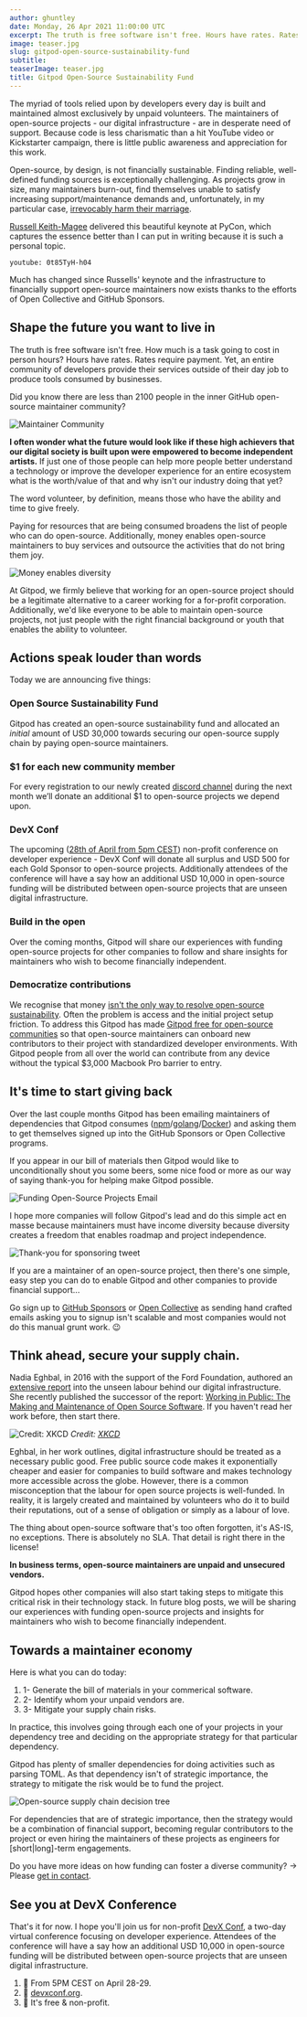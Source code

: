 ```yaml
---
author: ghuntley
date: Monday, 26 Apr 2021 11:00:00 UTC
excerpt: The truth is free software isn't free. Hours have rates. Rates require payment. What if the high achievers that our digital society is built upon were empowered to become independent artists?
image: teaser.jpg
slug: gitpod-open-source-sustainability-fund
subtitle:
teaserImage: teaser.jpg
title: Gitpod Open-Source Sustainability Fund
---
```


<script context="module">
  export const prerender = true;
</script>

The myriad of tools relied upon by developers every day is built and maintained almost exclusively by unpaid volunteers. The maintainers of open-source projects - our digital infrastructure - are in desperate need of support. Because code is less charismatic than a hit YouTube video or Kickstarter campaign, there is little public awareness and appreciation for this work.

Open-source, by design, is not financially sustainable. Finding reliable, well-defined funding sources is exceptionally challenging. As projects grow in size, many maintainers burn-out, find themselves unable to satisfy increasing support/maintenance demands and, unfortunately, in my particular case, <a href="https://ghuntley.com/a-new-chapter">irrevocably harm their marriage</a>.

<a href="https://twitter.com/freakboy3742">Russell Keith-Magee</a> delivered this beautiful keynote at PyCon, which captures the essence better than I can put in writing because it is such a personal topic.

`youtube: 0t85TyH-h04`

Much has changed since Russells' keynote and the infrastructure to financially support open-source maintainers now exists thanks to the efforts of Open Collective and GitHub Sponsors.

## Shape the future you want to live in

The truth is free software isn't free. How much is a task going to cost in person hours? Hours have rates. Rates require payment. Yet, an entire community of developers provide their services outside of their day job to produce tools consumed by businesses.

Did you know there are less than 2100 people in the inner GitHub open-source maintainer community?

![Maintainer Community](../../../static/images/blog/gitpod-open-source-sustainability-fund/maintainer-community.png)

**I often wonder what the future would look like if these high achievers that our digital society is built upon were empowered to become independent artists.** If just one of those people can help more people better understand a technology or improve the developer experience for an entire ecosystem what is the worth/value of that and why isn't our industry doing that yet?

The word volunteer, by definition, means those who have the ability and time to give freely.

Paying for resources that are being consumed broadens the list of people who can do open-source. Additionally, money enables open-source maintainers to buy services and outsource the activities that do not bring them joy.

![Money enables diversity](../../../static/images/blog/gitpod-open-source-sustainability-fund/teaser.jpg)

At Gitpod, we firmly believe that working for an open-source project should be a legitimate alternative to a career working for a for-profit corporation. Additionally, we'd like everyone to be able to maintain open-source projects, not just people with the right financial background or youth that enables the ability to volunteer.

## Actions speak louder than words

Today we are announcing five things:

<h3 class="h4">Open Source Sustainability Fund</h3>

Gitpod has created an open-source sustainability fund and allocated an _initial_ amount of USD 30,000 towards securing our open-source supply chain by paying open-source maintainers.

<h3 class="h4">$1 for each new community member</h3>

For every registration to our newly created <a href="https://www.gitpod.io/chat">discord channel</a> during the next month we’ll donate an additional $1 to open-source projects we depend upon.

<h3 class="h4">DevX Conf</h3>

The upcoming (<a href="https://devxconf.org/">28th of April from 5pm CEST</a>) non-profit conference on developer experience - DevX Conf will donate all surplus and USD 500 for each Gold Sponsor to open-source projects. Additionally attendees of the conference will have a say how an additional USD 10,000 in open-source funding will be distributed between open-source projects that are unseen digital infrastructure.

<h3 class="h4">Build in the open</h3>

Over the coming months, Gitpod will share our experiences with funding open-source projects for other companies to follow and share insights for maintainers who wish to become financially independent.

<h3 class="h4">Democratize contributions</h3>

We recognise that money <a class="no-nowrap" href="https://www.youtube.com/watch?v=Mm_RuObpeGo">isn't the only way to resolve open-source sustainability</a>. Often the problem is access and the initial project setup friction. To address this Gitpod has made <a href="/docs/professional-open-source">Gitpod free for open-source communities</a> so that open-source maintainers can onboard new contributors to their project with standardized developer environments. With Gitpod people from all over the world can contribute from any device without the typical $3,000 Macbook Pro barrier to entry.

## It's time to start giving back

Over the last couple months Gitpod has been emailing maintainers of dependencies that Gitpod consumes (<a href="https://github.com/gitpod-io/gitpod/blob/main/License.third-party.npm.txt">npm</a>/<a href="https://github.com/gitpod-io/gitpod/blob/main/License.third-party.go.txt">golang</a>/<a href="https://github.com/gitpod-io/workspace-images/blob/master/base/Dockerfile">Docker</a>) and asking them to get themselves signed up into the GitHub Sponsors or Open Collective programs.

If you appear in our bill of materials then Gitpod would like to unconditionally shout you some beers, some nice food or more as our way of saying thank-you for helping make Gitpod possible.

![Funding Open-Source Projects Email](../../../static/images/blog/gitpod-open-source-sustainability-fund/email.png)

I hope more companies will follow Gitpod's lead and do this simple act en masse because maintainers must have income diversity because diversity creates a freedom that enables roadmap and project independence.

![Thank-you for sponsoring tweet](../../../static/images/blog/gitpod-open-source-sustainability-fund/thank-you-tweet.png)

If you are a maintainer of an open-source project, then there's one simple, easy step you can do to enable Gitpod and other companies to provide financial support...

Go sign up to <a href="https://github.com/sponsors">GitHub Sponsors</a> or <a href="https://www.opencollective.com">Open Collective</a> as sending hand crafted emails asking you to signup isn't scalable and most companies would not do this manual grunt work. 😉

## Think ahead, secure your supply chain.

Nadia Eghbal, in 2016 with the support of the Ford Foundation, authored an <a href="https://www.fordfoundation.org/work/learning/research-reports/roads-and-bridges-the-unseen-labor-behind-our-digital-infrastructure/">extensive report</a> into the unseen labour behind our digital infrastructure. She recently published the successor of the report: <a class="no-nowrap" href="https://www.amazon.com.au/Working-Public-Making-Maintenance-Software/dp/0578675862">Working in Public: The Making and Maintenance of Open Source Software</a>. If you haven't read her work before, then start there.

![Credit: XKCD](../../../static/images/blog/gitpod-open-source-sustainability-fund/xkcd.png)
_Credit: [XKCD](https://xkcd.com/2347/)_

Eghbal, in her work outlines, digital infrastructure should be treated as a necessary public good. Free public source code makes it exponentially cheaper and easier for companies to build software and makes technology more accessible across the globe. However, there is a common misconception that the labour for open source projects is well-funded. In reality, it is largely created and maintained by volunteers who do it to build their reputations, out of a sense of obligation or simply as a labour of love.

The thing about open-source software that's too often forgotten, it's AS-IS, no exceptions. There is absolutely no SLA. That detail is right there in the license!

**In business terms, open-source maintainers are unpaid and unsecured vendors.**

Gitpod hopes other companies will also start taking steps to mitigate this critical risk in their technology stack. In future blog posts, we will be sharing our experiences with funding open-source projects and insights for maintainers who wish to become financially independent.

## Towards a maintainer economy

Here is what you can do today:

<ol>
    <li>
      <span>1- </span>Generate the bill of materials in your commerical software.
    </li>
    <li>
      <span>2- </span>Identify whom your unpaid vendors are.
    </li>
    <li>
      <span>3- </span>Mitigate your supply chain risks.
    </li>
</ol>

In practice, this involves going through each one of your projects in your dependency tree and deciding on the appropriate strategy for that particular dependency.

Gitpod has plenty of smaller dependencies for doing activities such as parsing TOML. As that dependency isn't of strategic importance, the strategy to mitigate the risk would be to fund the project.

![Open-source supply chain decision tree](../../../static/images/blog/gitpod-open-source-sustainability-fund/decision-tree.png)

For dependencies that are of strategic importance, then the strategy would be a combination of financial support, becoming regular contributors to the project or even hiring the maintainers of these projects as engineers for [short|long]-term engagements.

Do you have more ideas on how funding can foster a diverse community? → Please <a href="/contact">get in contact</a>.

## See you at DevX Conference

That's it for now. I hope you'll join us for non-profit <a href="https://devxconf.org">DevX Conf</a>, a two-day virtual conference focusing on developer experience. Attendees of the conference will have a say how an additional USD 10,000 in open-source funding will be distributed between open-source projects that are unseen digital infrastructure.

<ol>
    <li>
      <span>📆   </span>From 5PM CEST on April 28-29.
    </li>
    <li>
      <span>📍  </span> <a href="https://devxconf.org">devxconf.org</a>.
    </li>
    <li>
      <span>🎫 </span> It's free & non-profit.
    </li>
</ol>
